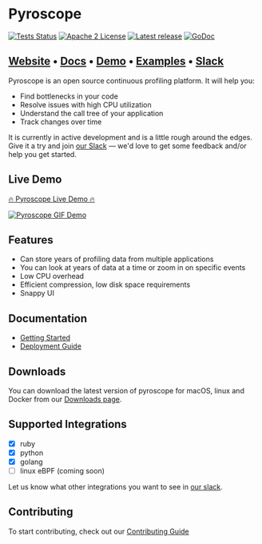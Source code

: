 # Pyroscope

[![Tests Status](https://github.com/pyroscope-io/pyroscope/workflows/Tests/badge.svg)](https://github.com/pyroscope-io/pyroscope/actions?query=workflow%3ATests)
[![Apache 2 License](https://img.shields.io/badge/license-Apache%202-blue.svg)](LICENSE)
[![Latest release](https://img.shields.io/github/release/pyroscope-io/pyroscope.svg)](https://github.com/pyroscope-io/pyroscope/releases)
[![GoDoc](https://godoc.org/github.com/pyroscope-io/pyroscope?status.svg)](https://godoc.org/github.com/pyroscope-io/pyroscope)

<h2>
  <a href="https://pyroscope.io/">Website</a>
  <span> • </span>
  <a href="https://pyroscope.io/docs">Docs</a>
  <span> • </span>
  <a href="https://demo.pyroscope.io/">Demo</a>
  <span> • </span>
  <a href="/examples">Examples</a>
  <span> • </span>
  <a href="https://demo.pyroscope.io//slack">Slack</a>
</h2>

Pyroscope is an open source continuous profiling platform. It will help you:
* Find bottlenecks in your code
* Resolve issues with high CPU utilization
* Understand the call tree of your application
* Track changes over time

It is currently in active development and is a little rough around the edges. Give it a try and join [our Slack](https://pyroscope.io/slack) — we'd love to get some feedback and/or help you get started.

## Live Demo

[🔥 Pyroscope Live Demo 🔥](https://demo.pyroscope.io/)

[![Pyroscope GIF Demo](https://user-images.githubusercontent.com/662636/104229606-5902fa80-5401-11eb-9294-5feea35c97ff.gif)](https://demo.pyroscope.io/)


## Features

* Can store years of profiling data from multiple applications
* You can look at years of data at a time or zoom in on specific events
* Low CPU overhead
* Efficient compression, low disk space requirements
* Snappy UI

## Documentation

* [Getting Started](https://pyroscope.io/docs/)
* [Deployment Guide](https://pyroscope.io/docs/deployment)


## Downloads

You can download the latest version of pyroscope for macOS, linux and Docker from our [Downloads page](https://pyroscope.io/downloads/).

## Supported Integrations

* [x] ruby
* [x] python
* [x] golang
* [ ] linux eBPF (coming soon)

Let us know what other integrations you want to see in [our slack](https://pyroscope.io/slack).

## Contributing

To start contributing, check out our [Contributing Guide](/CONTRIBUTING.md)


[//]: contributor-faces
